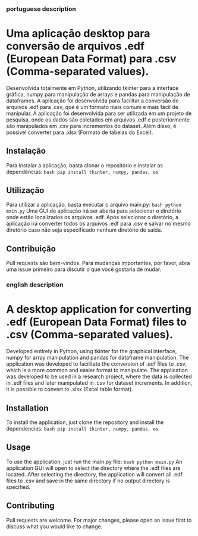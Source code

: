 ### portuguese description
# Uma aplicação desktop para conversão de arquivos .edf (European Data Format) para .csv (Comma-separated values). 

Desenvolvida totalmente em Python, utilizando tkinter para a interface gráfica, numpy para manipulação de arrays e pandas para manipulação de dataframes. A aplicação foi desenvolvida para facilitar a conversão de arquivos .edf para .csv, que é um formato mais comum e mais fácil de manipular. A aplicação foi desenvolvida para ser utilizada em um projeto de pesquisa, onde os dados são coletados em arquivos .edf e posteriormente são manipulados em .csv para incrementos do dataset. Além disso, é possível converter para .xlsx (Formato de tabelas do Excel).

## Instalação
Para instalar a aplicação, basta clonar o repositório e instalar as dependências:
```bash pip install tkinter, numpy, pandas, os```

## Utilização
Para utilizar a aplicação, basta executar o arquivo main.py:
```bash python main.py```
Uma GUI de aplicação irá ser aberta para selecionar o diretório onde estão localizados os arquivos .edf. Após selecionar o diretório, a aplicação irá converter todos os arquivos .edf para .csv e salvar no mesmo diretório caso não seja especificado nenhum diretório de saída.

## Contribuição
Pull requests são bem-vindos. Para mudanças importantes, por favor, abra uma issue primeiro para discutir o que você gostaria de mudar.

### english description

# A desktop application for converting .edf (European Data Format) files to .csv (Comma-separated values). 

Developed entirely in Python, using tkinter for the graphical interface, numpy for array manipulation and pandas for dataframe manipulation. The application was developed to facilitate the conversion of .edf files to .csv, which is a more common and easier format to manipulate. The application was developed to be used in a research project, where the data is collected in .edf files and later manipulated in .csv for dataset increments. In addition, it is possible to convert to .xlsx (Excel table format).

## Installation
To install the application, just clone the repository and install the dependencies:
```bash pip install tkinter, numpy, pandas, os```

## Usage
To use the application, just run the main.py file:
```bash python main.py```
An application GUI will open to select the directory where the .edf files are located. After selecting the directory, the application will convert all .edf files to .csv and save in the same directory if no output directory is specified.

## Contributing
Pull requests are welcome. For major changes, please open an issue first to discuss what you would like to change.